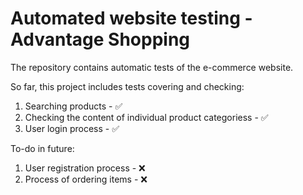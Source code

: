 <h1>Automated website testing - Advantage Shopping</h1>

<p>The repository contains automatic tests of the e-commerce website.</p>

So far, this project includes tests covering and checking:
 <ol>
   <li>Searching products - ✅</li>
   <li>Checking the content of individual product categoriess - ✅</li>
   <li>User login process - ✅</li>
  </ol>
   
To-do in future:
 <ol>
   <li>User registration process - ❌</li>
   <li>Process of ordering items - ❌</li>
 </ol>
   
